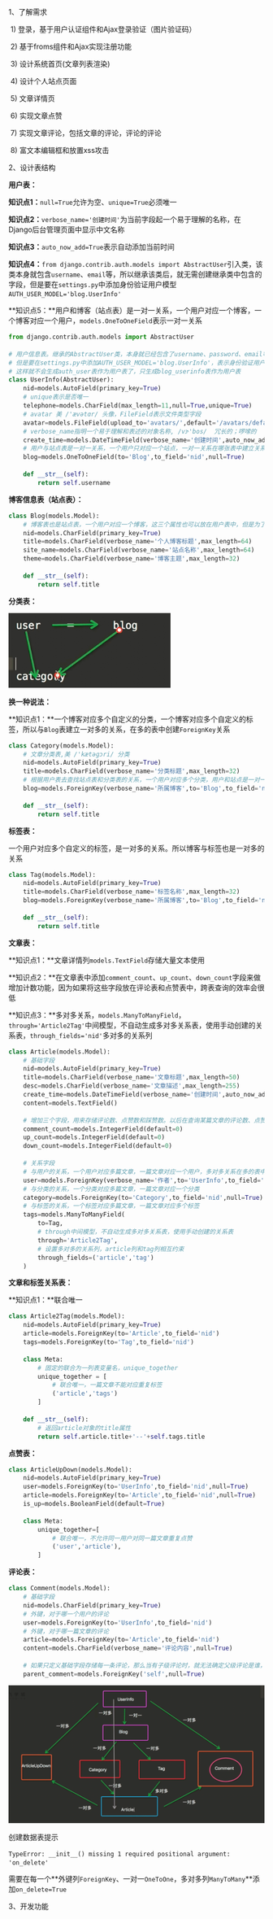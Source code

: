 1、了解需求

​	1) 登录，基于用户认证组件和Ajax登录验证（图片验证码）

​	2) 基于froms组件和Ajax实现注册功能

​	3) 设计系统首页(文章列表渲染)

​	4) 设计个人站点页面

​	5) 文章详情页

​	6) 实现文章点赞

​	7) 实现文章评论，包括文章的评论，评论的评论

​	8) 富文本编辑框和放置xss攻击

2、设计表结构

**用户表：**

**知识点1：**`null=True`允许为空、`unique=True`必须唯一

**知识点2：**`verbose_name='创建时间'`为当前字段起一个易于理解的名称，在Django后台管理页面中显示中文名称

**知识点3：**`auto_now_add=True`表示自动添加当前时间

**知识点4：**`from django.contrib.auth.models import AbstractUser`引入类，该类本身就包含`username`、`email`等，所以继承该类后，就无需创建继承类中包含的字段，但是要在`settings.py`中添加身份验证用户模型`AUTH_USER_MODEL='blog.UserInfo'`

**知识点5：**用户和博客（站点表）是一对一关系，一个用户对应一个博客，一个博客对应一个用户，`models.OneToOneField`表示一对一关系

```python
from django.contrib.auth.models import AbstractUser

# 用户信息表。继承的AbstractUser类，本身就已经包含了username、password、email等字段，再额外的添加一些自定义的字段，实现自定义用户表，作为用户的接口表
# 但是要在settings.py中添加AUTH_USER_MODEL='blog.UserInfo'，表示身份验证用户模型
# 这样就不会生成auth_user表作为用户表了，只生成blog_userinfo表作为用户表
class UserInfo(AbstractUser):
    nid=models.AutoField(primary_key=True)
    # unique表示是否唯一
    telephone=models.CharField(max_length=11,null=True,unique=True)
    # avatar 美 /'ævətɑr/ 头像，FileField表示文件类型字段
    avatar=models.FileField(upload_to='avatars/',default='/avatars/default.png')
    # verbose_name指明一个易于理解和表述的对象名称, /vɝ'bos/  冗长的；啰嗦的
    create_time=models.DateTimeField(verbose_name='创建时间',auto_now_add=True)
    # 用户与站点表是一对一关系，一个用户只对应一个站点，一对一关系在哪张表中建立关系都是可以的，看更倾向于通过哪张表作为源头去查找，当前是通过用户查找博客站点
    blog=models.OneToOneField(to='Blog',to_field='nid',null=True)

    def __str__(self):
        return self.username
```



**博客信息表（站点表）：**

```python
class Blog(models.Model):
    # 博客表也是站点表，一个用户对应一个博客，这三个属性也可以放在用户表中，但是为了解耦，可以单独存放
    nid=models.CharField(primary_key=True)
    title=models.CharField(verbose_name='个人博客标题',max_length=64)
    site_name=models.CharField(verbose_name='站点名称',max_length=64)
    theme=models.CharField(verbose_name='博客主题',max_length=32)

    def __str__(self):
        return self.title
```



**分类表：**

![1543821550557](.\image\1543821550557.png)



**换一种说法：**

**知识点1：**一个博客对应多个自定义的分类，一个博客对应多个自定义的标签，所以与`Blog`表建立一对多的关系，在多的表中创建`ForeignKey`关系

```python
class Category(models.Model):
    # 文章分类表,美 /'kætəɡɔri/ 分类
    nid=models.AutoField(primary_key=True)
    title=models.CharField(verbose_name='分类标题',max_length=32)
    # 根据用户表去查找站点表和分类表的关系，一个用户对应多个分类，用户和站点是一对一的关系，所以要创建站点和分类的关系也是一对多关系，在多的表中创建外键,以后在查询一个用户有哪些分类对象时，可以通过用户表的站点对象去查询所有的分类
    blog=models.ForeignKey(verbose_name='所属博客',to='Blog',to_field='nid')
    
    def __str__(self):
    	return self.title
```



**标签表：**

一个用户对应多个自定义的标签，是一对多的关系。所以博客与标签也是一对多的关系

```python
class Tag(models.Model):
    nid=models.AutoField(primary_key=True)
    title=models.CharField(verbose_name='标签名称',max_length=32)
    blog=models.ForeignKey(verbose_name='所属博客',to='Blog',to_field='nid')

    def __str__(self):
        return self.title
```



**文章表：**

**知识点1：**文章详情列`models.TextField`存储大量文本使用

**知识点2：**在文章表中添加`comment_count`、`up_count`、`down_count`字段来做增加计数功能，因为如果将这些字段放在评论表和点赞表中，跨表查询的效率会很低

**知识点3：**多对多关系，`models.ManyToManyField`，`through='Article2Tag'`中间模型，不自动生成多对多关系表，使用手动创建的关系表，`through_fields='nid'`多对多的关系列

```python
class Article(models.Model):
    # 基础字段
    nid=models.AutoField(primary_key=True)
    title=models.CharField(verbose_name='文章标题',max_length=50)
    desc=models.CharField(verbose_name='文章描述',max_length=255)
    create_time=models.DateTimeField(verbose_name='创建时间',auto_now_add=True)
    content=models.TextField()
    
    # 增加三个字段，用来存储评论数、点赞数和踩赞数。以后在查询某篇文章的评论数、点赞数时，就会涉及到跨表查询，相比于添加操作和查询操作，跨表查询的效率会很低，所以每有一个新评论时，就在文章表中评论数列中+1
    comment_count=models.IntegerField(default=0)
    up_count=models.IntegerField(default=0)
    down_count=models.IntegerField(default=0)

    # 关系字段
    # 与用户的关系，一个用户对应多篇文章，一篇文章对应一个用户，多对多关系在多的表中创建关系
    user=models.ForeignKey(verbose_name='作者',to='UserInfo',to_field='nid',null=True)
    # 与分类的关系，一个分类对应多篇文章，一篇文章对应一个分类
    category=models.ForeignKey(to='Category',to_field='nid',null=True)
    # 与标签的关系，一个标签对应多篇文章，一篇文章对应多个标签
    tags=models.ManyToManyField(
        to=Tag,
        # through中间模型，不自动生成多对多关系表，使用手动创建的关系表
        through='Article2Tag',
        # 设置多对多的关系列，article列和tag列相互约束
        through_fields=('article','tag')
    )
```



**文章和标签关系表：**

**知识点1：**联合唯一

```python
class Article2Tag(models.Model):
    nid=models.AutoField(primary_key=True)
    article=models.ForeignKey(to='Article',to_field='nid')
    tags=models.ForeignKey(to='Tag',to_field='nid')

    class Meta:
        # 固定的联合为一列表变量名，unique_together
        unique_together = [
            # 联合唯一，一篇文章不能对应重复标签
            ('article','tags')
        ]

    def __str__(self):
        # 返回article对象的title属性
        return self.article.title+'--'+self.tags.title
```



**点赞表：**

```python
class ArticleUpDown(models.Model):
    nid=models.AutoField(primary_key=True)
    user=models.ForeignKey(to='UserInfo',to_field='nid',null=True)
    article=models.ForeignKey(to='Article',to_field='nid',null=True)
    is_up=models.BooleanField(default=True)

    class Meta:
        unique_together=[
            # 联合唯一，不允许同一用户对同一篇文章重复点赞
            ('user','article'),
        ]
```



**评论表：**

```python
class Comment(models.Model):
    # 基础字段
    nid=models.CharField(primary_key=True)
    # 外键，对于哪一个用户的评论
    user=models.ForeignKey(to='UserInfo',to_field='nid')
    # 外键，对于哪一篇文章的评论
    article=models.ForeignKey(to='Article',to_field='nid')
    content=models.CharField(verbose_name='评论内容',null=True)

    # 如果只定义基础字段存储每一条评论，那么当有子级评论时，就无法确定父级评论是谁，所以添加parent_comment字段存储父级字段，为了起到约束的作用，使用ForeignKey，对于子级表中的字段，可以使用Comment，也可以是self。null=True该字段值可以为null，表示评论为根评论，也是就是对文章的评论，而不是对评论的评论
    parent_comment=models.ForeignKey('self',null=True)
```



![1543907321315](.\image\1543907321315.png)



创建数据表提示

`TypeError: __init__() missing 1 required positional argument: 'on_delete'`

需要在每一个**外键列`ForeignKey`、一对一`OneToOne`，多对多列`ManyToMany`**添加`on_delete=True`



3、开发功能